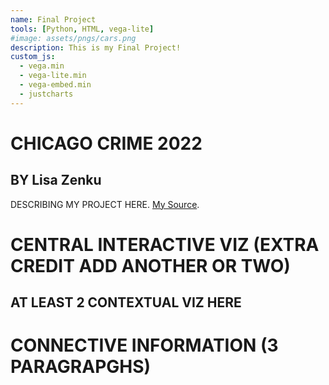 ```yaml
---
name: Final Project
tools: [Python, HTML, vega-lite]
#image: assets/pngs/cars.png
description: This is my Final Project!
custom_js:
  - vega.min
  - vega-lite.min
  - vega-embed.min
  - justcharts
---
```



# CHICAGO CRIME 2022
## BY Lisa Zenku

DESCRIBING MY PROJECT HERE. [My Source](https://data.cityofchicago.org/Public-Safety/City-of-Chicago-Crime-Data/v9q9-3dm2).

# CENTRAL INTERACTIVE VIZ (EXTRA CREDIT ADD ANOTHER OR TWO)

<vegachart schema-url="{{ site.baseurl }}/assets/json/final_1.json" style="width: 100%"></vegachart>

<vegachart schema-url="{{ site.baseurl }}/assets/json/final_2.json" style="width: 100%"></vegachart>

<vegachart schema-url="{{ site.baseurl }}/assets/pngs/ChampPic.png" style="width: 100%"></vegachart>

<vegachart schema-url="{{ site.baseurl }}/assets/pngs/ChiPic.png" style="width: 100%"></vegachart>

## AT LEAST 2 CONTEXTUAL VIZ HERE

# CONNECTIVE INFORMATION (3 PARAGRAPGHS)


